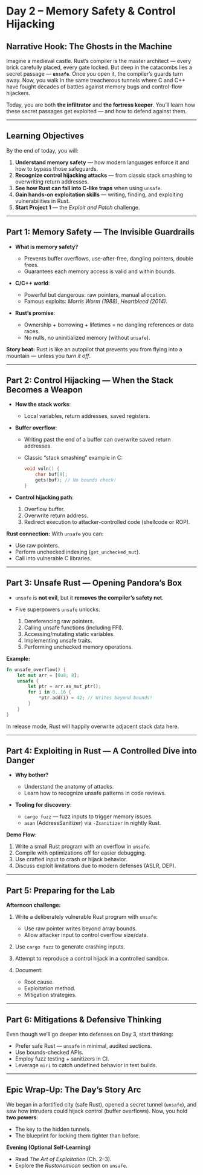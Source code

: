 # **Day 2 – Memory Safety & Control Hijacking**

## **Narrative Hook: The Ghosts in the Machine**

Imagine a medieval castle. Rust’s compiler is the master architect — every brick carefully placed, every gate locked. But deep in the catacombs lies a secret passage — **`unsafe`**. Once you open it, the compiler’s guards turn away. Now, you walk in the same treacherous tunnels where C and C++ have fought decades of battles against memory bugs and control-flow hijackers.

Today, you are both **the infiltrator** and **the fortress keeper**. You’ll learn how these secret passages get exploited — and how to defend against them.

---

## **Learning Objectives**

By the end of today, you will:

1. **Understand memory safety** — how modern languages enforce it and how to bypass those safeguards.
2. **Recognize control hijacking attacks** — from classic stack smashing to overwriting return addresses.
3. **See how Rust can fall into C-like traps** when using `unsafe`.
4. **Gain hands-on exploitation skills** — writing, finding, and exploiting vulnerabilities in Rust.
5. **Start Project 1** — the *Exploit and Patch* challenge.

---

## **Part 1: Memory Safety — The Invisible Guardrails**

* **What is memory safety?**

  * Prevents buffer overflows, use-after-free, dangling pointers, double frees.
  * Guarantees each memory access is valid and within bounds.
* **C/C++ world**:

  * Powerful but dangerous: raw pointers, manual allocation.
  * Famous exploits: *Morris Worm (1988)*, *Heartbleed (2014)*.
* **Rust’s promise**:

  * Ownership + borrowing + lifetimes = no dangling references or data races.
  * No nulls, no uninitialized memory (without `unsafe`).

**Story beat:** Rust is like an autopilot that prevents you from flying into a mountain — unless you *turn it off*.

---

## **Part 2: Control Hijacking — When the Stack Becomes a Weapon**

* **How the stack works**:

  * Local variables, return addresses, saved registers.
* **Buffer overflow**:

  * Writing past the end of a buffer can overwrite saved return addresses.
  * Classic “stack smashing” example in C:

    ```c
    void vuln() {
        char buf[8];
        gets(buf); // No bounds check!
    }
    ```
* **Control hijacking path**:

  1. Overflow buffer.
  2. Overwrite return address.
  3. Redirect execution to attacker-controlled code (shellcode or ROP).

**Rust connection:**
With `unsafe` you can:

* Use raw pointers.
* Perform unchecked indexing (`get_unchecked_mut`).
* Call into vulnerable C libraries.

---

## **Part 3: Unsafe Rust — Opening Pandora’s Box**

* `unsafe` is **not evil**, but it **removes the compiler’s safety net**.
* Five superpowers `unsafe` unlocks:

  1. Dereferencing raw pointers.
  2. Calling unsafe functions (including FFI).
  3. Accessing/mutating static variables.
  4. Implementing unsafe traits.
  5. Performing unchecked memory operations.

**Example:**

```rust
fn unsafe_overflow() {
    let mut arr = [0u8; 8];
    unsafe {
        let ptr = arr.as_mut_ptr();
        for i in 0..16 {
            *ptr.add(i) = 42; // Writes beyond bounds!
        }
    }
}
```

In release mode, Rust will happily overwrite adjacent stack data here.

---

## **Part 4: Exploiting in Rust — A Controlled Dive into Danger**

* **Why bother?**

  * Understand the anatomy of attacks.
  * Learn how to recognize unsafe patterns in code reviews.
* **Tooling for discovery**:

  * `cargo fuzz` — fuzz inputs to trigger memory issues.
  * `asan` (AddressSanitizer) via `-Zsanitizer` in nightly Rust.

**Demo Flow**:

1. Write a small Rust program with an overflow in `unsafe`.
2. Compile with optimizations off for easier debugging.
3. Use crafted input to crash or hijack behavior.
4. Discuss exploit limitations due to modern defenses (ASLR, DEP).

---

## **Part 5: Preparing for the Lab**

**Afternoon challenge:**

1. Write a deliberately vulnerable Rust program with `unsafe`:

   * Use raw pointer writes beyond array bounds.
   * Allow attacker input to control overflow size/data.
2. Use `cargo fuzz` to generate crashing inputs.
3. Attempt to reproduce a control hijack in a controlled sandbox.
4. Document:

   * Root cause.
   * Exploitation method.
   * Mitigation strategies.

---

## **Part 6: Mitigations & Defensive Thinking**

Even though we’ll go deeper into defenses on Day 3, start thinking:

* Prefer safe Rust — `unsafe` in minimal, audited sections.
* Use bounds-checked APIs.
* Employ fuzz testing + sanitizers in CI.
* Leverage `miri` to catch undefined behavior in test builds.

---

## **Epic Wrap-Up: The Day’s Story Arc**

We began in a fortified city (safe Rust), opened a secret tunnel (`unsafe`), and saw how intruders could hijack control (buffer overflows).
Now, you hold **two powers**:

* The key to the hidden tunnels.
* The blueprint for locking them tighter than before.

**Evening (Optional Self-Learning)**

* Read *The Art of Exploitation* (Ch. 2–3).
* Explore the *Rustonomicon* section on `unsafe`.
